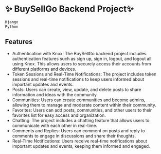 #  ✨ BuySellGo Backend Project✨
```sh
Django
Python
```
## Features
- Authentication with Knox: The BuySellGo backend project includes authentication features such as sign up, sign in, logout, and logout all using Knox. This allows users to securely access their accounts from different platforms and devices.
- Token Sessions and Real-Time Notifications: The project includes token sessions and real-time notifications to keep users informed about important updates and events.
- Posts: Users can create, view, update, and delete posts to share information and ideas with the community.
- Communities: Users can create communities and become admins, allowing them to manage and moderate content within their community.
- Favorites: Users can add posts, communities, and other users to their favorites list for easy access and organization.
- Chatting: The project includes a chatting feature that allows users to communicate with each other in real-time.
- Comments and Replies: Users can comment on posts and reply to comments to engage in discussions and share their thoughts.
- Real-Time Notifications: Users receive real-time notifications about important updates and events, keeping them informed and engaged.
 
